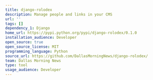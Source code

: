 ```yaml
---
title: django-rolodex
description: Manage people and links in your CMS
url: ''
tags: []
dependency_1: Django
home_url: https://pypi.python.org/pypi/django-rolodex/0.1.0
installation_audience: Developer
open_source: true
open_source_license: MIT
programming_language: Python
source_url: https://github.com/DallasMorningNews/django-rolodex/
team: Dallas Morning News
type: tool
usage_audience: Developer
---
```

